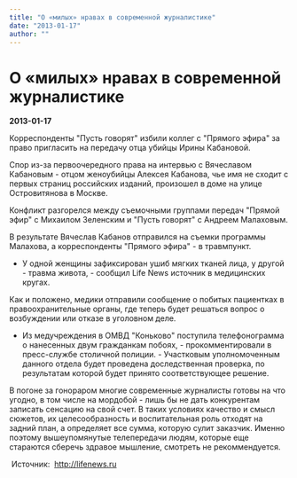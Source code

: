 ```yaml
---
title: "О «милых» нравах в современной журналистике"
date: "2013-01-17"
author: ""
---
```


# О «милых» нравах в современной журналистике

**2013-01-17** 

Корреспонденты "Пусть  говорят" избили коллег с "Прямого эфира" за право пригласить на передачу отца  убийцы Ирины Кабановой. 







Спор из-за первоочередного права на интервью с Вячеславом Кабановым - отцом  женоубийцы Алексея Кабанова, чье имя не сходит с первых страниц российских  изданий, произошел в доме на улице Островитянова в Москве.

Конфликт разгорелся между съемочными группами передач "Прямой эфир" с  Михаилом Зеленским и "Пусть говорят" с Андреем Малаховым.

В результате Вячеслав Кабанов отправился на съемки программы Малахова, а  корреспонденты "Прямого эфира" - в травмпункт.

- У одной женщины зафиксирован ушиб мягких тканей лица, у другой - травма  живота, - сообщил Life News источник в медицинских кругах.

Как и положено, медики отправили сообщение о побитых пациентках в  правоохранительные органы, где теперь будет решаться вопрос о возбуждении или  отказе в уголовном деле.

- Из медучреждения в ОМВД "Коньково" поступила телефонограмма о нанесенных  двум гражданкам побоях, - прокомментировали в пресс-службе столичной полиции. -  Участковым уполномоченным данного отдела будет проведена доследственная  проверка, по результатам которой будет принято соответствующее  решение.

В погоне за гонораром многие современные журналисты готовы на что угодно, в том числе на мордобой - лишь бы не дать конкурентам записать сенсацию на свой счет. В таких условиях качество и смысл сюжетов, их целесообразность и воспитательная роль отходят на задний план, а определяет все сумма, которую сулит заказчик. Именно поэтому вышеупомянутые телепередачи людям, которые еще стараются сберечь здравое мышление, смотреть не рекоммендуется.

 Источник:                     http://lifenews.ru